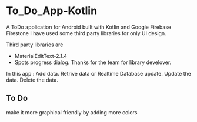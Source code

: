 # To_Do_App-Kotlin
A ToDo application for Android built with Kotlin and Google Firebase Firestone
I have used some third party libraries for only UI design.

Third party libraries are
  * MaterialEditText-2.1.4
  * Spots progress dialog.
Thanks for the team for library develover.

In this app : Add data. Retrive data or Realtime Database update. Update the data. Delete the data.

## To Do
make it more graphical friendly by adding more colors
